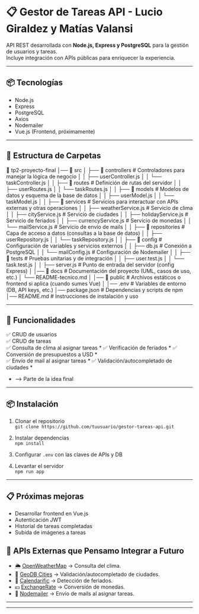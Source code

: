 # 📋 Gestor de Tareas API - Lucio Giraldez y Matías Valansi

API REST desarrollada con **Node.js, Express y PostgreSQL** para la gestión de usuarios y tareas.  
Incluye integración con APIs públicas para enriquecer la experiencia.

---

## 📦 Tecnologías
- Node.js
- Express
- PostgreSQL
- Axios
- Nodemailer
- Vue.js (Frontend, próximamente)

---

## 📁 Estructura de Carpetas

📁 tp2-proyecto-final
│── 📂 src
│   ├── 📂 controllers            # Controladores para manejar la lógica de negocio
│   │     ├── userController.js
│   │     └── taskController.js
│
│   ├── 📂 routes                 # Definición de rutas del servidor
│   │     ├── userRoutes.js
│   │     └── taskRoutes.js
│
│   ├── 📂 models                 # Modelos de datos y esquema de la base de datos
│   │     ├── userModel.js
│   │     └── taskModel.js
│
│   ├── 📂 services               # Servicios para interactuar con APIs externas y otras operaciones
│   │     ├── weatherService.js       # Servicio de clima
│   │     ├── cityService.js          # Servicio de ciudades
│   │     ├── holidayService.js       # Servicio de feriados
│   │     ├── currencyService.js      # Servicio de monedas
│   │     └── mailService.js          # Servicio de envío de mails
│
│   ├── 📂 repositories           # Capa de acceso a datos (consultas a la base de datos)
│   │     ├── userRepository.js
│   │     └── taskRepository.js
│
│   ├── 📂 config                 # Configuración de variables y servicios externos
│   │     ├── db.js                  # Conexión a PostgreSQL
│   │     └── mailConfig.js          # Configuración de Nodemailer
│
│   ├── 📂 tests                  # Pruebas unitarias y de integración
│   │     ├── user.test.js
│   │     └── task.test.js
│
│   ├── server.js                 # Punto de entrada del servidor (config Express)
│
│── 📂 docs                       # Documentación del proyecto (UML, casos de uso, etc.)
│   └── README-tecnico.md
│
│── 📂 public                     # Archivos estáticos o frontend si aplica (cuando sumes Vue)
│
│── .env                          # Variables de entorno (DB, API keys, etc.)
│── package.json                  # Dependencias y scripts de npm
│── README.md                     # Instrucciones de instalación y uso


---

## 📌 Funcionalidades
✅ CRUD de usuarios  
✅ CRUD de tareas  
✅ Consulta de clima al asignar tareas  *
✅ Verificación de feriados  *
✅ Conversión de presupuestos a USD *  
✅ Envío de mail al asignar tareas  *
✅ Validación/autocompletado de ciudades *
* --> Parte de la idea final 

---

## 📦 Instalación

1. Clonar el repositorio  
`git clone https://github.com/tuusuario/gestor-tareas-api.git`

2. Instalar dependencias  
`npm install`

3. Configurar `.env` con las claves de APIs y DB

4. Levantar el servidor  
`npm run app`

---

## 📋 Próximas mejoras
- Desarrollar frontend en Vue.js
- Autenticación JWT
- Historial de tareas completadas
- Subida de imágenes a tareas


## 🔗 APIs Externas que Pensamo Integrar a Futuro
- 🌦️ [OpenWeatherMap](https://openweathermap.org/api) → Consulta del clima.
- 📍 [GeoDB Cities](https://rapidapi.com/wirefreethought/api/geodb-cities/) → Validación/autocompletado de ciudades.
- 📅 [Calendarific](https://calendarific.com/) → Detección de feriados.
- 💵 [ExchangeRate](https://exchangerate.host/) → Conversión de monedas.
- 📧 [Nodemailer](https://nodemailer.com/) → Envío de mails al asignar tareas.

---

---

